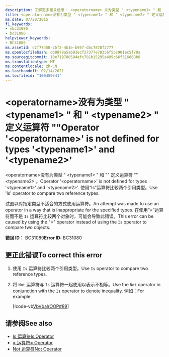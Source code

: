 ```yaml
---
description: 了解更多相关信息： <operatorname> 未为类型 " <typename1> " 和 "" 定义运算符 "" <typename2>
title: <operatorname>没有为类型 " <typename1> " 和 " <typename2> " 定义运算符 ""
ms.date: 07/20/2015
f1_keywords:
- vbc31080
- bc31080
helpviewer_keywords:
- BC31080
ms.assetid: d2f77450-2bf2-4b1e-b95f-dbc7878f2777
ms.openlocfilehash: db0878a5ab91ecf27377e78356f5bc901ec5f70a
ms.sourcegitcommit: 10e719780594efc781b15295e499c66f316068b8
ms.translationtype: MT
ms.contentlocale: zh-CN
ms.lasthandoff: 02/14/2021
ms.locfileid: "100459541"
---
```

# <a name="operator-operatorname-is-not-defined-for-types-typename1-and-typename2"></a><span data-ttu-id="caa36-103">\<operatorname>没有为类型 " \<typename1> " 和 " \<typename2> " 定义运算符 ""</span><span class="sxs-lookup"><span data-stu-id="caa36-103">Operator '\<operatorname>' is not defined for types '\<typename1>' and '\<typename2>'</span></span>

<span data-ttu-id="caa36-104">\<operatorname>没有为类型 " \<typename1> " 和 "" 定义运算符 "" \<typename2> 。</span><span class="sxs-lookup"><span data-stu-id="caa36-104">Operator '\<operatorname>' is not defined for types '\<typename1>' and '\<typename2>'.</span></span> <span data-ttu-id="caa36-105">使用“Is”运算符比较两个引用类型。</span><span class="sxs-lookup"><span data-stu-id="caa36-105">Use 'Is' operator to compare two reference types.</span></span>  
  
 <span data-ttu-id="caa36-106">试图以对指定类型不适合的方式使用运算符。</span><span class="sxs-lookup"><span data-stu-id="caa36-106">An attempt was made to use an operator in a way that is inappropriate for the specified types.</span></span> <span data-ttu-id="caa36-107">在使用“=”运算符而不是 `Is` 运算符比较两个对象时，可能会导致此错误。</span><span class="sxs-lookup"><span data-stu-id="caa36-107">This error can be caused by using the "=" operator instead of using the `Is` operator to compare two objects.</span></span>  
  
 <span data-ttu-id="caa36-108">**错误 ID：** BC31080</span><span class="sxs-lookup"><span data-stu-id="caa36-108">**Error ID:** BC31080</span></span>  
  
## <a name="to-correct-this-error"></a><span data-ttu-id="caa36-109">更正此错误</span><span class="sxs-lookup"><span data-stu-id="caa36-109">To correct this error</span></span>  
  
1. <span data-ttu-id="caa36-110">使用 `Is` 运算符比较两个引用类型。</span><span class="sxs-lookup"><span data-stu-id="caa36-110">Use `Is` operator to compare two reference types.</span></span>  
  
2. <span data-ttu-id="caa36-111">将 `Not` 运算符与 `Is` 运算符一起使用以表示不相等。</span><span class="sxs-lookup"><span data-stu-id="caa36-111">Use the `Not` operator in conjunction with the `Is` operator to denote inequality.</span></span> <span data-ttu-id="caa36-112">例如：</span><span class="sxs-lookup"><span data-stu-id="caa36-112">For example:</span></span>  
  
     [!code-vb[VbVbalrOOP#89](~/samples/snippets/visualbasic/VS_Snippets_VBCSharp/VbVbalrOOP/VB/OOP.vb#89)]
  
## <a name="see-also"></a><span data-ttu-id="caa36-113">请参阅</span><span class="sxs-lookup"><span data-stu-id="caa36-113">See also</span></span>

- [<span data-ttu-id="caa36-114">Is 运算符</span><span class="sxs-lookup"><span data-stu-id="caa36-114">Is Operator</span></span>](../language-reference/operators/is-operator.md)
- [<span data-ttu-id="caa36-115">= 运算符</span><span class="sxs-lookup"><span data-stu-id="caa36-115">= Operator</span></span>](../language-reference/operators/assignment-operator.md)
- [<span data-ttu-id="caa36-116">Not 运算符</span><span class="sxs-lookup"><span data-stu-id="caa36-116">Not Operator</span></span>](../language-reference/operators/not-operator.md)
